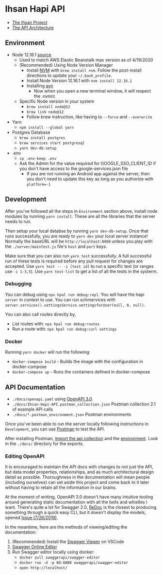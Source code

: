 # Ihsan Hapi API

- [The Ihsan Project](https://ihsanproject.com/)
- [The API Architecture](https://github.com/ihsan-project/ihsan-api-hapi/wiki/Architecture)

## Environment

- Node 12.16.1 [source](https://medium.com/@katopz/how-to-install-specific-nodejs-version-c6e1cec8aa11)
  - Used to match AWS Elastic Beanstalk max version as of 4/19/2020
  - (Recommended) Using Node Version Manager
     - Install [NVM](https://github.com/nvm-sh/nvm) with `brew install nvm`. Follow the post-install directions to update your `~/.bash_profile`.
     - Install Node Version 12.16.1 with `nvm install 12.16.1`
     - Installing [avn](https://www.npmjs.com/package/avn)
       - Now when you open a new terminal window, it will respect the .nvmrc
  - Specific Node version in your system
     - `brew install node@12`
     - `brew link node@12`
     - Follow brew instruction, like having to `--force` and `--overwrite`
- Yarn
  - `npm install --global yarn`
- Postgres Database
  - `brew install postgres`
  - `brew services start postgresql`
  - `yarn dev-db-setup`
- .env
  - `cp .env-keep .env`
  - Ask the Admin for the value required for GOOGLE_SSO_CLIENT_ID if you don't have access to the google-services.json file
    - If you are not running an Android app against the server, then you don't need to update this key as long as you authorize with `platform=-1`

## Development

After you've followed all the steps in `Environment` section above, install node modules by running `yarn install`. These are all the libraries that the server needs to run.

Then setup your local databse by running `yarn dev-db-setup`. Once that runs successfully, you are ready to `yarn dev` your local server instance! Normally the baseURL will be `http://localhost:8080` unless you play with the `./server/mainfest.js` file's `host` and `port` keys.

Make sure that you can also run `yarn test` successfully. A full successful run of these tests is required before any pull request for changes are accepted. Use `yarn test -- -i [test id]` to run a specific test (or ranges use `-i 1-3,5`). Use `yarn test-list` to get a list of all the tests in the systerm.

### Debugging

You can debug using `npx hpal run debug:repl`. You will have the hapi `server` in context to use.
You can run schmervices with `server.services().settingsService.settingsforUser(null, 0, null)`.

You can also call routes directly by,
- List routes with: `npx hpal run debug:routes`
- Run a route with: `npx hpal run debug:curl settings`
### Docker

Running `yarn docker` will run the following:
- `docker-compose build` - Builds the image with the configuration in docker-compose
- `docker-compose up` - Runs the containers defined in docker-compose

## API Documentation

- `./docs/openapi.yaml` using [OpenAPI 3.0](https://swagger.io/blog/news/announcing-openapi-3-0/).
- `./docs/Ihsan-Hapi-API.postman_collection.json` Postman collection 2.1 of example API calls
- `./docs/*.postman_environment.json` Postman environments

Once you've been able to run the server locally following instructions in `Development`, you can use [Postman](https://www.getpostman.com/) to test the API.

After installing Postman, [import the api collection](https://learning.getpostman.com/docs/postman/collections/sharing_collections/) and the [environment](https://learning.getpostman.com/docs/postman/environments_and_globals/manage_environments#sharing-an-environment). Look in the `./docs/` directory for the exports.

### Editing OpenAPI

It is encouraged to maintain the API docs with changes to not just the API, but data model properties, relationships, and as much architectural design detail as possible. Thoroughness in the documentation will mean people (including ourselves) can set aside this project and come back to it later without having to retain all the information in our brains.

At the moment of writing, OpenAPI 3.0 doesn't have many intuitive tooling around generating static documentation with all the bells and whistles I want. There's quite a lot for Swagger 2.0, [ReDoc](https://github.com/Redocly/redoc) is the closest to producing something through a quick easy CLI, but it doesn't display the models, opened [Issue (7/26/2019)](https://github.com/ihsan-project/ihsan-api-hapi/issues/12).

In the meantime, here are the methods of viewing/editing the documentation:
1. (Recommended) Install the [Swagger Viewer](https://marketplace.visualstudio.com/items?itemName=Arjun.swagger-viewer) on VSCode
1. [Swagger Online Editor](http://editor.swagger.io/)
1. Run Swagger editor locally using docker:
     - `docker pull swaggerapi/swagger-editor`
     - `docker run -d -p 80:8080 swaggerapi/swagger-editor`
     - `open http://localhost/`
